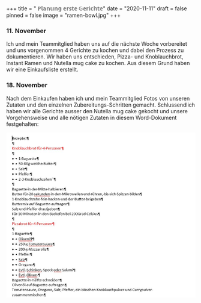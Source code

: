 +++
title = " ℙ𝕝𝕒𝕟𝕦𝕟𝕘 𝕖𝕣𝕤𝕥𝕖 𝔾𝕖𝕣𝕚𝕔𝕙𝕥𝕖"
date = "2020-11-11"
draft = false
pinned = false
image = "ramen-bowl.jpg"
+++
### 11. November

Ich und mein Teammitglied haben uns auf die nächste Woche vorbereitet und uns vorgenommen 4 Gerichte zu kochen und dabei den Prozess zu dokumentieren. Wir haben uns entschieden, Pizza- und Knoblauchbrot, Instant Ramen und Nutella mug cake zu kochen. Aus diesem Grund haben wir eine Einkaufsliste erstellt. 

### 18. November

Nach dem Einkaufen haben ich und mein Teammitglied Fotos von unseren Zutaten und den einzelnen Zubereitungs-Schritten gemacht. Schlussendlich haben wir alle Gerichte ausser den Nutella mug cake gekocht und unsere Vorgehensweise und alle nötigen Zutaten in diesem Word-Dokument festgehalten:

![](18.nov-rezepte.jpg)
